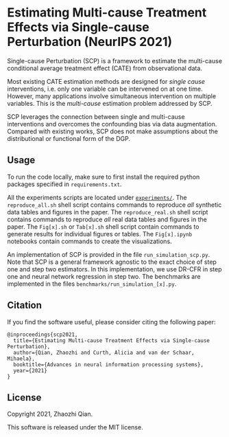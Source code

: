 # Estimating Multi-cause Treatment Effects via Single-cause Perturbation (NeurIPS 2021)

Single-cause Perturbation (SCP) is a framework to estimate the multi-cause conditional average treatment effect (CATE) from observational data.

Most existing CATE estimation methods are designed for *single cause* interventions, i.e. only one variable can be intervened on at one time.  However, many applications involve simultaneous intervention on multiple variables. This is the *multi-cause* estimation problem addressed by SCP.

SCP leverages the connection between single and multi-cause interventions and overcomes the confounding bias via data augmentation. 
Compared with existing works, SCP does not make assumptions about the distributional or functional form of the DGP.

## Usage 

To run the code locally, make sure to first install the required python packages specified in `requirements.txt`.

All the experiments scripts are located under [`experiments/`](./experiments/).
The `reproduce_all.sh` shell script contains commands to reproduce *all* synthetic data tables and figures in the paper.
The `reproduce_real.sh` shell script contains commands to reproduce *all* real data tables and figures in the paper.
The `Fig[x].sh` or `Tab[x].sh`  shell script contain commands to generate results for individual figures or tables.
The `Fig[x].ipynb` notebooks contain commands to create the visualizations.

An implementation of SCP is provided in the file `run_simulation_scp.py`.
Note that SCP is a general framework agnostic to the exact choice of step one and step two estimators.
In this implementation, we use DR-CFR in step one and neural network regression in step two.
The benchmarks are implemented in the files `benchmarks/run_simulation_[x].py`.

## Citation

If you find the software useful, please consider citing the following paper:

```
@inproceedings{scp2021,
  title={Estimating Multi-cause Treatment Effects via Single-cause Perturbation},
  author={Qian, Zhaozhi and Curth, Alicia and van der Schaar, Mihaela},
  booktitle={Advances in neural information processing systems},
  year={2021}
}
```

## License
Copyright 2021, Zhaozhi Qian.

This software is released under the MIT license.
